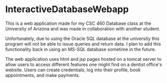 # InteractiveDatabaseWebapp

This is a web application made for my CSC 460 Database class at the University of Arizona and was made in collaboration with another student.

Unfortunately, due to using the Oracle SQL database at the university this program will not be able to issue queries and return data.
I plan to add this functionality back in using an MS-SQL database sometime in the future.

The web application uses html and jsp pages hosted on a tomcat server to allow users to access different features one might find on a 
dentist office's website. Users can create credentials, log into their profile, book appointments, and make payments.
